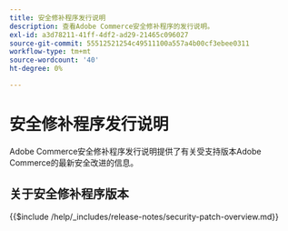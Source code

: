 ```yaml
---
title: 安全修补程序发行说明
description: 查看Adobe Commerce安全修补程序的发行说明。
exl-id: a3d78211-41ff-4df2-ad29-21465c096027
source-git-commit: 55512521254c49511100a557a4b00cf3ebee0311
workflow-type: tm+mt
source-wordcount: '40'
ht-degree: 0%

---
```



# 安全修补程序发行说明

Adobe Commerce安全修补程序发行说明提供了有关受支持版本Adobe Commerce的最新安全改进的信息。

## 关于安全修补程序版本

{{$include /help/_includes/release-notes/security-patch-overview.md}}

<!-- Last updated from includes: 2025-05-28 16:37:31 -->
